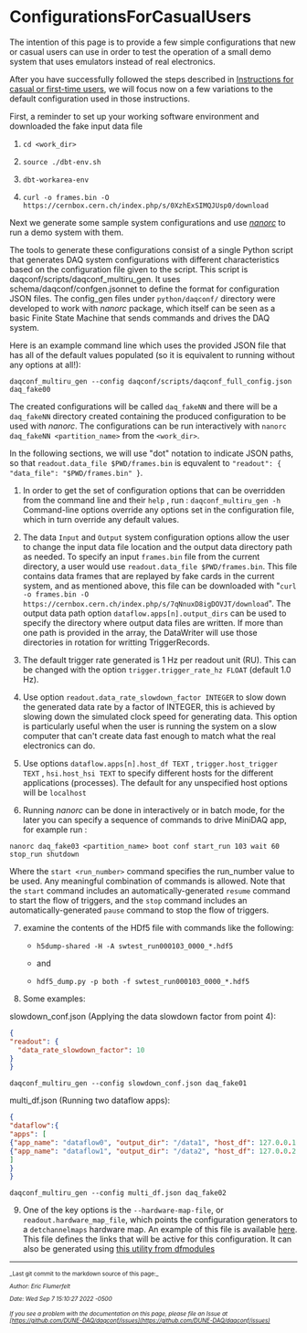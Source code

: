 # ConfigurationsForCasualUsers
The intention of this page is to provide a few simple configurations that new or casual users can use in order to test the operation of a small demo system that uses emulators instead of real electronics.

After you have successfully followed the steps described in [Instructions for casual or first-time users](InstructionsForCasualUsers.md), we will focus now on a few variations to the default configuration used in those instructions.

First, a reminder to set up your working software environment and downloaded the fake input data file


1. `cd <work_dir>`


2. `source ./dbt-env.sh`


4. `dbt-workarea-env`


5. `curl -o frames.bin -O https://cernbox.cern.ch/index.php/s/0XzhExSIMQJUsp0/download`

Next we generate some sample system configurations and use _[nanorc](https://dune-daq-sw.readthedocs.io/en/latest/packages/nanorc/)_ to run a demo system with them.

The tools to generate these configurations consist of a single Python script that generates DAQ system configurations with different characteristics based on the configuration file given to the script. This script is daqconf/scripts/daqconf_multiru_gen. It uses schema/daqconf/confgen.jsonnet to define the format for configuration JSON files.
The config_gen files under `python/daqconf/` directory were developed to work with _nanorc_ package, which itself can be seen as a basic Finite State Machine that sends commands and drives the DAQ system.

Here is an example command line which uses the provided JSON file that has all of the default values populated (so it is equivalent to running without any options at all!):

`daqconf_multiru_gen --config daqconf/scripts/daqconf_full_config.json daq_fake00`

The created configurations will be called `daq_fakeNN` and there will be a `daq_fakeNN` directory created containing the produced configuration to be used with  _nanorc_.
The configurations can be run interactively with `nanorc daq_fakeNN <partition_name>` from the `<work_dir>`.

In the following sections, we will use "dot" notation to indicate JSON paths, so that `readout.data_file $PWD/frames.bin` is equvalent to `"readout": { "data_file": "$PWD/frames.bin" }`.

1) In order to get the set of configuration options that can be overridden from the command line and their `help` , run :
`daqconf_multiru_gen -h`
Command-line options override any options set in the configuration file, which in turn override any default values.

2) The data `Input` and `Output` system configuration options allow the user to change the input data file location and the output data directory path as needed. To specify an input `frames.bin` file from the current directory, a user would use `readout.data_file $PWD/frames.bin`. This file contains data frames that are replayed by fake cards in the current system, and as mentioned above, this file can be downloaded with "`curl -o frames.bin -O https://cernbox.cern.ch/index.php/s/7qNnuxD8igDOVJT/download`". The output data path option `dataflow.apps[n].output_dirs` can be used to specify the directory where output data files are written. If more than one path is provided in the array, the DataWriter will use those directories in rotation for writting TriggerRecords.

3) The default trigger rate generated is 1 Hz per readout unit (RU). This can be changed with the option `trigger.trigger_rate_hz FLOAT` (default 1.0 Hz). 

4) Use option `readout.data_rate_slowdown_factor INTEGER` to slow down the generated data rate by a factor of INTEGER, this is achieved by slowing down the simulated clock speed for generating data. This option is particularly useful when the user is running the system on a slow computer that can't create data fast enough to match what the real electronics can do.

5) Use options `dataflow.apps[n].host_df TEXT` , `trigger.host_trigger TEXT` , `hsi.host_hsi TEXT`  to specify different hosts for the different applications (processes). The default for any unspecified host options will be `localhost`

6) Running _nanorc_ can be done in interactively or in batch mode, for the later you can specify a sequence of commands to drive MiniDAQ app, for example run :

 `nanorc daq_fake03 <partition_name> boot conf start_run 103 wait 60 stop_run shutdown`

Where the `start <run_number>` command specifies the run_number value to be used.
Any meaningful combination of commands is allowed.  Note that the `start` command includes an automatically-generated `resume` command to start the flow of triggers, and the `stop` command includes an automatically-generated `pause` command to stop the flow of triggers.


7) examine the contents of the HDf5 file with commands like the following:

   * `h5dump-shared -H -A swtest_run000103_0000_*.hdf5`

   * and

   * `hdf5_dump.py -p both -f swtest_run000103_0000_*.hdf5`

8) Some examples:

slowdown_conf.json (Applying the data slowdown factor from point 4):
```JSON
{
"readout": {
  "data_rate_slowdown_factor": 10
}
}
```
`daqconf_multiru_gen --config slowdown_conf.json daq_fake01`

multi_df.json (Running two dataflow apps):
```JSON
{
"dataflow":{
"apps": [
{"app_name": "dataflow0", "output_dir": "/data1", "host_df": 127.0.0.1 },
{"app_name": "dataflow1", "output_dir": "/data2", "host_df": 127.0.0.2 }
]
}
}
```
`daqconf_multiru_gen --config multi_df.json daq_fake02`

9) One of the key options is the `--hardware-map-file`, or `readout.hardware_map_file`, which points the configuration generators to a `detchannelmaps` hardware map. An example of this file is available [here](https://github.com/DUNE-DAQ/detchannelmaps/blob/develop/test/config/TestHardwareMap.txt). This file defines the links that will be active for this configuration. It can also be generated using [this utility from dfmodules](https://github.com/DUNE-DAQ/dfmodules/blob/develop/python/dfmodules/integtest_file_gen.py)

-----

<font size="1">
_Last git commit to the markdown source of this page:_


_Author: Eric Flumerfelt_

_Date: Wed Sep 7 15:10:27 2022 -0500_

_If you see a problem with the documentation on this page, please file an Issue at [https://github.com/DUNE-DAQ/daqconf/issues](https://github.com/DUNE-DAQ/daqconf/issues)_
</font>
